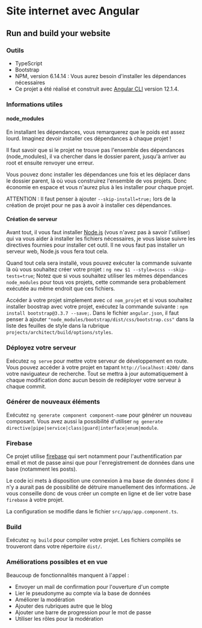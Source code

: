 # Site internet avec Angular

## Run and build your website

### Outils

- TypeScript
- Bootstrap
- NPM, version 6.14.14 : Vous aurez besoin d'installer les dépendances nécessaires
- Ce projet a été réalisé et construit avec [Angular CLI](https://github.com/angular/angular-cli) version 12.1.4.

### Informations utiles

#### node_modules

En installant les dépendances, vous remarquerez que le poids est assez lourd. Imaginez devoir installer ces dépendances à chaque projet !

Il faut savoir que si le projet ne trouve pas l'ensemble des dépendances (node_modules), il va chercher dans le dossier parent, jusqu'à arriver au root et ensuite renvoyer une erreur.

Vous pouvez donc installer les dépendances une fois et les déplacer dans le dossier parent, là où vous construirez l'ensemble de vos projets. Donc économie en espace et vous n'aurez plus à les installer pour chaque projet.

ATTENTION : Il faut penser à ajouter `--skip-install=true;` lors de la création de projet pour ne pas à avoir à installer ces dépendances.

#### Création de serveur

Avant tout, il vous faut installer [Node.js](https://nodejs.org/fr/download/) (vous n'avez pas à savoir l'utiliser) qui va vous aider à installer les fichiers nécessaires, je vous laisse suivre les directives fournies pour installer cet outil.
Il ne vous faut pas installer un serveur web, Node.js vous fera tout cela.

Quand tout cela sera installé, vous pouvez exécuter la commande suivante là où vous souhaitez créer votre projet : `ng new $1 --style=scss --skip-tests=true`;
Notez que si vous souhaitez utiliser les mêmes dépendances `node_modules` pour tous vos projets, cette commande sera probablement exécutée au même endroit que ces fichiers.

Accéder à votre projet simplement avec `cd nom_projet` et si vous souhaitez installer boostrap avec votre projet, exécutez la commande suivante : `npm install bootstrap@3.3.7 --save;`.
Dans le fichier `angular.json`, il faut penser à ajouter `"node_modules/bootstrap/dist/css/bootstrap.css"` dans la liste des feuilles de style dans la rubrique `projects/architect/build/options/styles`.

### Déployez votre serveur

Exécutez `ng serve` pour mettre votre serveur de développement en route. Vous pouvez accéder à votre projet en tapant `http://localhost:4200/` dans votre naviguateur de recherche. Tout se mettra à jour automatiquement à chaque modification donc aucun besoin de redéployer votre serveur à chaque commit.

### Générer de nouveaux éléments

Exécutez `ng generate component component-name` pour générer un nouveau composant. Vous avez aussi la possibilité d'utiliser `ng generate directive|pipe|service|class|guard|interface|enum|module`.

### Firebase

Ce projet utilise [firebase](https://firebase.google.com/) qui sert notamment pour l'authentification par email et mot de passe ainsi que pour l'enregistrement de données dans une base (notamment les posts).

Le code ici mets à disposition une connexion à ma base de données donc il n'y a aurait pas de possibilité de détruire manuellement des informations. Je vous conseille donc de vous créer un compte en ligne et de lier votre base `firebase` à votre projet.

La configuration se modifie dans le fichier `src/app/app.component.ts`.

### Build

Exécutez `ng build` pour compiler votre projet. Les fichiers compilés se trouveront dans votre répertoire `dist/`.

### Améliorations possibles et en vue

Beaucoup de fonctionnalités manquent à l'appel :

- Envoyer un mail de confirmation pour l'ouverture d'un compte
- Lier le pseudonyme au compte via la base de données
- Améliorer la modération
- Ajouter des rubriques autre que le blog
- Ajouter une barre de progression pour le mot de passe
- Utiliser les rôles pour la modération
